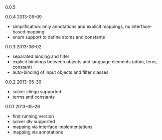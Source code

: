 0.0.5

0.0.4 2013-06-09

- simplification: only annotations and explicit mappings, no interface-based mapping
- enum support to define atoms and constants

0.0.3 2013-06-02

- separated binding and filter
- explicit bindings between objects and language elements (atom, term, constant)
- auto-binding of input objects and filter classes

0.0.2 2013-05-30

- solver clingo supported
- terms and constants
  
0.0.1 2013-05-26

- first running version
- solver dlv supported
- mapping via interface implementations
- mapping via annotations

